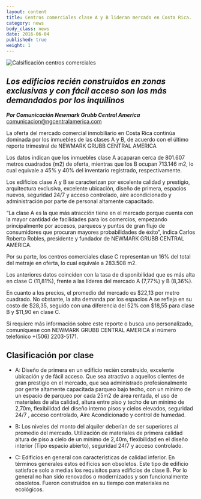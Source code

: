 ```yaml
---
layout: content
title: Centros comerciales clase A y B lideran mercado en Costa Rica.
category: news
body_class: news
date: 2016-06-04
published: true
weight: 1
---
```

![Calsificación centros comerciales](/images/news-images/clasificacion-centros-comerciales.png)

## _Los edificios recién construidos en zonas exclusivas y con fácil acceso son los más demandados por los inquilinos_

**_Por Comunicación Newmark Grubb Central America_**<br/>
<a href="mailto:comunicacion@ngcentralamerica.com">comunicacion@ngcentralamerica.com</a>

La oferta del mercado comercial inmobiliario en Costa Rica continúa dominada por los inmuebles de las clases A y B, de acuerdo con el último reporte trimestral de NEWMARK GRUBB CENTRAL AMERICA

Los datos indican que los inmuebles clase A acaparan cerca de 801.607 metros cuadrados (m2) de oferta, mientras que los B ocupan 713.146 m2, lo cual equivale a 45% y 40% del inventario registrado, respectivamente.

Los edificios clase A y B se caracterizan por excelente calidad y prestigio, arquitectura exclusiva, excelente ubicación, diseño de primera, espacios nuevos, seguridad 24/7 y acceso controlado, aire acondicionado y administración por parte de personal altamente capacitado.

“La clase A es la que más atracción tiene en el mercado porque cuenta con la mayor cantidad de facilidades para los comercios, empezando principalmente por accesos, parqueos y puntos de gran flujo de consumidores que procuran mayores probabilidades de éxito”, indica Carlos Roberto Robles, presidente y fundador de NEWMARK GRUBB CENTRAL AMERICA.

Por su parte, los centros comerciales clase C representan un 16% del total del metraje en oferta, lo cual equivale a 283.508 m2.

Los anteriores datos coinciden con la tasa de disponibilidad que es más alta en clase C (11,81%), frente a las líderes del mercado A (7,77%) y B (8,36%).

En cuanto a los precios, el promedio del mercado es $22,13 por metro cuadrado. No obstante, la alta demanda por los espacios A se refleja en su costo de $28,35, seguido con una diferencia del 52% con $18,55 para clase B y $11,90 en clase C.

Si requiere más información sobre este reporte o busca uno personalizado, comuníquese con NEWMARK GRUBB CENTRAL AMERICA al número telefónico +(506) 2203-5171.

## Clasificación por clase

 - A: Diseño de primera en un edificio recién construido, excelente ubicación y de
fácil acceso. Que sea atractivo a aquellos clientes de gran prestigio en el mercado, que sea administrado profesionalmente por gente altamente capacitada parqueo bajo techo, con un mínimo de un espacio de parqueo por cada 25m2 de área rentada, el uso de materiales de alta calidad, altura entre piso y techo de un mínimo de 2,70m, flexibilidad del diseño interno pisos y cielos elevados, seguridad 24/7 , acceso controlado, Aire Acondicionado y control de humedad.

 - B: Los niveles del monto del alquiler deberían de ser superiores al promedio del mercado. Utilización de materiales de primera calidad altura de piso a cielo de un mínimo de 2,40m, flexibilidad en el diseño interior (Tipo espacio abierto), seguridad 24/7 y acceso controlado.

 - C: Edificios en general con características de calidad inferior. En términos generales estos edificios son obsoletos. Este tipo de edificio satisface solo a medias los requisitos para edificios de clase B. Por lo general no han sido renovados o modernizados y son funcionalmente obsoletos. Fueron construidos en su tiempo con materiales no ecológicos.
